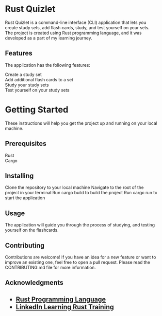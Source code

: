 <h1><b>Rust Quizlet</b></h1>

Rust Quizlet is a command-line interface (CLI) application that lets you create study sets, add flash cards, study, and test yourself on your sets. The project is created using Rust programming language, and it was developed as a part of my learning journey.

<h2>Features</h2>

The application has the following features:

Create a study set</br>
Add additional flash cards to a set</br>
Study your study sets</br>
Test yourself on your study sets</br>


<h1><b>Getting Started</b></h1>

These instructions will help you get the project up and running on your local machine.

<h2>Prerequisites</h2>
Rust</br>
Cargo

<h2>Installing</h2>
Clone the repository to your local machine
Navigate to the root of the project in your terminal
Run cargo build to build the project
Run cargo run to start the application

<h2>Usage</h2>

The application will guide you through the process of studying, and testing yourself on the flashcards. 

<h2>Contributing</h2>

Contributions are welcome! If you have an idea for a new feature or want to improve an existing one, feel free to open a pull request. Please read the CONTRIBUTING.md file for more information.

<h2>Acknowledgments<h2>

<ul>
<li>
  <a href="https://www.rust-lang.org">Rust Programming Language</a>
  </li>
  <li>
  <a href="https://www.linkedin.com/learning/rust-essential-training">LinkedIn Learning Rust Training</a>
</li>
</ul>
